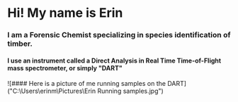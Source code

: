 # Hi! My name is Erin
### I am a Forensic Chemist specializing in species identification of timber. 
#### I use an instrument called a Direct Analysis in Real Time Time-of-Flight mass spectrometer, or simply "DART"
![#### Here is a picture of me running samples on the DART]("C:\Users\erinm\Pictures\Erin Running samples.jpg")
